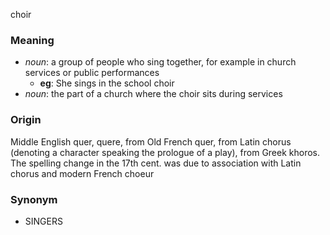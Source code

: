 choir
### Meaning
+ _noun_:  a group of people who sing together, for example in church services or public performances
	+ __eg__: She sings in the school choir
+ _noun_: the part of a church where the choir sits during services

### Origin

Middle English quer, quere, from Old French quer, from Latin chorus (denoting a character speaking the prologue of a play), from Greek khoros. The spelling change in the 17th cent. was due to association with Latin chorus and modern French choeur

### Synonym

+ SINGERS


